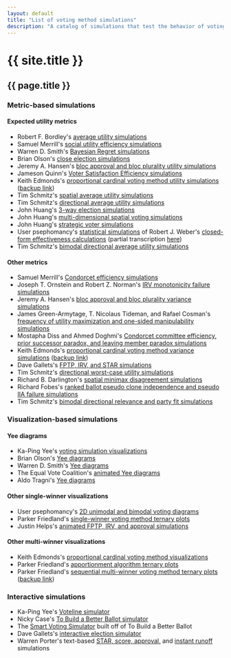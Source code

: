 ```yaml
---
layout: default
title: "List of voting method simulations"
description: "A catalog of simulations that test the behavior of voting methods in various ways."
---
```

# {{ site.title }}
## {{ page.title }}
### Metric-based simulations

#### Expected utility metrics

* Robert F. Bordley's [average utility simulations](https://www.jstor.org/stable/1956015)
* Samuel Merrill's [social utility efficiency simulations](https://www.jstor.org/stable/2110786)
* Warren D. Smith's [Bayesian Regret simulations](https://rangevoting.org/BayRegDum.html)
* Brian Olson's [close election simulations](https://bolson.org/voting/sim.html)
* Jeremy A. Hansen's [bloc approval and bloc plurality utility simulations](https://www.researchgate.net/publication/275274570_Comparing_Approval_At-Large_to_Plurality_At-Large_in_Multi-Member_Districts)
* Jameson Quinn's [Voter Satisfaction Efficiency simulations](https://electionscience.github.io/vse-sim/VSE/)
* Keith Edmonds's [proportional cardinal voting method utility simulations](https://forum.electionscience.org/t/wolf-committee-results/519) ([backup link](https://github.com/endolith/Keith_Edmonds_vote_sim))
* Tim Schmitz's [spatial average utility simulations](https://quantimschmitz.com/2020/03/04/is-ranked-choice-voting-the-hero-we-need-part-1/)
* Tim Schmitz's [directional average utility simulations](https://quantimschmitz.com/2020/04/03/is-ranked-choice-voting-the-hero-we-need/)
* John Huang's [3-way election simulations](http://votesim.usa4r.org/simple3way/simple3way.html)
* John Huang's [multi-dimensional spatial voting simulations](http://votesim.usa4r.org/spatial5dim/spatial5dim.html)
* John Huang's [strategic voter simulations](http://votesim.usa4r.org/tactical/tactical.html)
* User psephomancy's [statistical simulations](https://www.votingtheory.org/forum/topic/28/graphs-and-notes-from-weber-1977) of Robert J. Weber's [closed-form effectiveness calculations](https://cowles.yale.edu/publications/cfdp/cfdp-498) (partial transcription [here](https://gist.github.com/endolith/e64af102646bef7b4b2714733c2c31ce))
* Tim Schmitz's [bimodal directional average utility simulations](https://quantimschmitz.com/2021/09/15/which-voting-system-could-be-best-for-our-polarized-politics/)

#### Other metrics

* Samuel Merrill's [Condorcet efficiency simulations](https://www.jstor.org/stable/2110786)
* Joseph T. Ornstein and Robert Z. Norman's [IRV monotonicity failure simulations](https://www.researchgate.net/publication/258164743_Frequency_of_monotonicity_failure_under_Instant_Runoff_Voting_Estimates_based_on_a_spatial_model_of_elections)
* Jeremy A. Hansen's [bloc approval and bloc plurality variance simulations](https://www.researchgate.net/publication/275274570_Comparing_Approval_At-Large_to_Plurality_At-Large_in_Multi-Member_Districts)
* James Green-Armytage, T. Nicolaus Tideman, and Rafael Cosman's [frequency of utility maximization and one-sided manipulability simulations](https://link.springer.com/article/10.1007/s00355-015-0909-0)
* Mostapha Diss and Ahmed Doghmi's [Condorcet committee efficiency, prior successor paradox, and leaving member paradox simulations](https://www.researchgate.net/publication/318007397_Multi-Winner_Scoring_Election_Methods_Condorcet_Consistency_and_Paradoxes)
* Keith Edmonds's [proportional cardinal voting method variance simulations](https://forum.electionscience.org/t/wolf-committee-results/519) ([backup link](https://github.com/endolith/Keith_Edmonds_vote_sim))
* Dave Gallets's [FPTP, IRV, and STAR simulations](http://sites.gallets.org/election-sim/irv-vs-star/)
* Tim Schmitz's [directional worst-case utility simulations](https://quantimschmitz.com/2020/04/03/is-ranked-choice-voting-the-hero-we-need/)
* Richard B. Darlington's [spatial minimax disagreement simulations](https://arxiv.org/abs/1807.01366)
* Richard Fobes's [ranked ballot pseudo clone independence and pseudo IIA failure simulations](https://www.reddit.com/r/EndFPTP/comments/ns8cri/clone_independence_ci_and_independence_of/)
* Tim Schmitz's [bimodal directional relevance and party fit simulations](https://quantimschmitz.com/2021/09/15/which-voting-system-could-be-best-for-our-polarized-politics/)

### Visualization-based simulations

#### Yee diagrams

* Ka-Ping Yee's [voting simulation visualizations](http://zesty.ca/voting/sim/)
* Brian Olson's [Yee diagrams](https://bolson.org/voting/sim_one_seat/)
* Warren D. Smith's [Yee diagrams](https://www.rangevoting.org/Extremism.html)
* The Equal Vote Coalition's [animated Yee diagrams](https://www.youtube.com/watch?v=-4FXLQoLDBA)
* Aldo Tragni's [Yee diagrams](https://forum.electionscience.org/t/yee-diagramm-strong-monotonicity-failure-resistance/823)

#### Other single-winner visualizations

* User psephomancy's [2D unimodal and bimodal voting diagrams](https://imgur.com/gallery/huNsRO6)
* Parker Friedland's [single-winner voting method ternary plots](https://forum.electionscience.org/t/single-winner-voting-methods-visualized/575)
* Justin Helps's [animated FPTP, IRV, and approval simulations](https://www.youtube.com/watch?v=yhO6jfHPFQU)

#### Other multi-winner visualizations

* Keith Edmonds's [proportional cardinal voting method visualizations](https://forum.electionscience.org/t/utilitarian-sum-vs-monroe-selection/355)
* Parker Friedland's [apportionment algorithm ternary plots](https://forum.electionscience.org/t/apportionment-algorithems-visualized/569)
* Parker Friedland's [sequential multi-winner voting method ternary plots](https://forum.electionscience.org/t/sequential-multiwinner-voting-methods-visualized/773) ([backup link](https://github.com/ParkerFriedland/TernaryPlot))

### Interactive simulations

* Ka-Ping Yee's [Voteline simulator](http://zesty.ca/voting/voteline/)
* Nicky Case's [To Build a Better Ballot simulator](https://ncase.me/ballot/)
* The [Smart Voting Simulator](https://www.smartvotesim.com/) built off of To Build a Better Ballot
* Dave Gallets's [interactive election simulator](http://sites.gallets.org/election-sim/)
* Warren Porter's text-based [STAR, score, approval,](https://wjporter.com/misc/apprtest.htm) and [instant runoff](https://wjporter.com/misc/irvtest.htm) simulations
